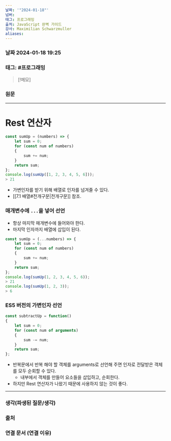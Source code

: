 ```yaml
---
날짜: '"2024-01-18"'
넘버: 
태그: 프로그래밍
출처: JavaScript 완벽 가이드
강사: Maximilian Schwarzmuller
aliases:
---
```

### 날짜  2024-01-18 19:25

### 태그: #프로그래밍 

>[!메모]
>

### 원문
---
# Rest 연산자
```js
const sumUp = (numbers) => {
	let sum = 0;
	for (const num of numbers)
	{
		sum += num;
	}
	return sum;
};
console.log(sumUp([1, 2, 3, 4, 5, 6]));
> 21
```
- 가변인자를 받기 위해 배열로 인자를 넘겨줄 수 있다.
- [[7.1 배열#전개구문|전개구문]] 참조.
### 매개변수에 `...`을 넣어 선언
- 항상 마지막 매개변수에 들어와야 한다.
- 마지막 인자까지 배열에 삽입이 된다.
```js
const sumUp = (...numbers) => {
	let sum = 0;
	for (const num of numbers)
	{
		sum += num;
	}
	return sum;
};
console.log(sumUp(1, 2, 3, 4, 5, 6));
> 21
console.log(sumUp(1, 2, 3));
> 6
```
### ES5 버전의 가변인자 선언
```js
const subtractUp = function() 
{
	let sum = 0;
	for (const num of arguments)
	{
		sum -= num;
	}
	return sum;
};
```
- 반복문에서 반복 해야 할 객체를 arguments로 선언해 주면 인자로 전달받은 객체를 모두 순회할 수 있다.
	- 내부에서 객체를 만들어 요소들을 삽입하고, 순회한다.
- 하지만 Rest 연산자가 나왔기 때문에 사용하지 않는 것이 좋다.

---
### 생각(파생된 질문/생각)

### 출처

### 연결 문서 (연결 이유)
